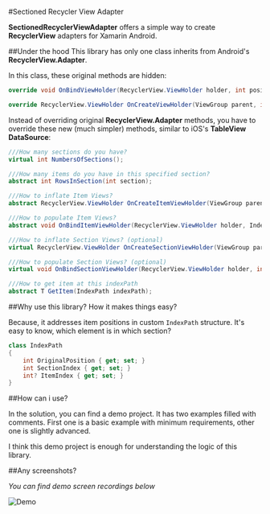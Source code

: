#Sectioned Recycler View Adapter

**SectionedRecyclerViewAdapter** offers a simple way to create **RecyclerView** adapters for Xamarin Android.

##Under the hood
This library has only one class inherits from Android's **RecyclerView.Adapter**.

In this class, these original methods are hidden:
```C#
override void OnBindViewHolder(RecyclerView.ViewHolder holder, int position)

override RecyclerView.ViewHolder OnCreateViewHolder(ViewGroup parent, int viewType)
```

Instead of overriding original **RecyclerView.Adapter** methods, you have to override these new (much simpler) methods, similar to iOS's **TableView DataSource**:

```C#
///How many sections do you have?
virtual int NumbersOfSections();

///How many items do you have in this specified section?
abstract int RowsInSection(int section);

///How to inflate Item Views?
abstract RecyclerView.ViewHolder OnCreateItemViewHolder(ViewGroup parent);

///How to populate Item Views?
abstract void OnBindItemViewHolder(RecyclerView.ViewHolder holder, IndexPath indexPath);

///How to inflate Section Views? (optional)
virtual RecyclerView.ViewHolder OnCreateSectionViewHolder(ViewGroup parent);

///How to populate Section Views? (optional)
virtual void OnBindSectionViewHolder(RecyclerView.ViewHolder holder, int section);

///How to get item at this indexPath
abstract T GetItem(IndexPath indexPath);
```

##Why use this library? How it makes things easy?

Because, it addresses item positions in custom `IndexPath` structure. It's easy to know, which element is in which section?
```C#
class IndexPath
{
    int OriginalPosition { get; set; }
    int SectionIndex { get; set; }
    int? ItemIndex { get; set; }
}
```

##How can i use?

In the solution, you can find a demo project. It has two examples filled with comments.
First one is a basic example with minimum requirements, other one is slightly advanced.

I think this demo project is enough for understanding the logic of this library.


##Any screenshots?

*You can find demo screen recordings below*

![Demo](help/demo.gif)
